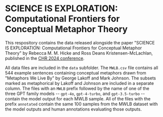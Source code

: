 # SCIENCE IS EXPLORATION: Computational Frontiers for Conceptual Metaphor Theory

This respository contains the data released alongside the paper "SCIENCE IS EXPLORATION: Computational Frontiers for Conceptual Metaphor Theory" by Rebecca M. M. Hicke and Ross Deans Kristensen-McLachlan, published in the [CHR 2024 conference](https://2024.computational-humanities-research.org). 

All data files are included in the `data` subfolder. The `MWLB.csv` file contains all 544 example sentences containing conceptual metaphors drawn from "Metaphors We Live By" by George Lakoff and Mark Johnson. The subsets marked as metaphorical by Lakoff and Johnson are included in a separate column. The files with an `MWLB` prefix followed by the name of one of the three GPT family models -- `gpt-4o`, `gpt-4-turbo`, and `gpt-3.5-turbo` -- contain the model output for each MWLB sample. All of the files with the prefix `annotated` contain the same 100 samples from the MWLB dataset with the model outputs and human annotations evaluating those outputs.